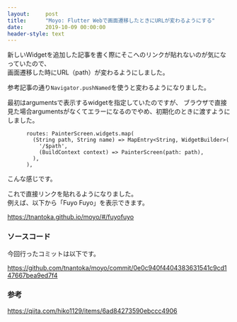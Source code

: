 ```yaml
---
layout:     post
title:      "Moyo: Flutter Webで画面遷移したときにURLが変わるようにする"
date:       2019-10-09 00:00:00
header-style: text
---
```

新しいWidgetを追加した記事を書く際にそこへのリンクが貼れないのが気になっていたので、  
画面遷移した時にURL（path）が変わるようにしました。

参考記事の通り`Navigator.pushNamed`を使うと変わるようになりました。

最初はargumentsで表示するwidgetを指定していたのですが、 
ブラウザで直接見た場合argumentsがなくてエラーになるのでやめ、初期化のときに渡すようにしました。

```
      routes: PainterScreen.widgets.map(
        (String path, String name) => MapEntry<String, WidgetBuilder>(
          '/$path',
          (BuildContext context) => PainterScreen(path: path),
        ),
      ),
```

こんな感じです。

これで直接リンクを貼れるようになりました。  
例えば、以下から「Fuyo Fuyo」を表示できます。

<https://tnantoka.github.io/moyo/#/fuyofuyo>

### ソースコード

今回行ったコミットは以下です。

<https://github.com/tnantoka/moyo/commit/0e0c940f4404383631541c9cd147667bea9ed7f4>


### 参考

<https://qiita.com/hiko1129/items/6ad84273590ebccc4906>


